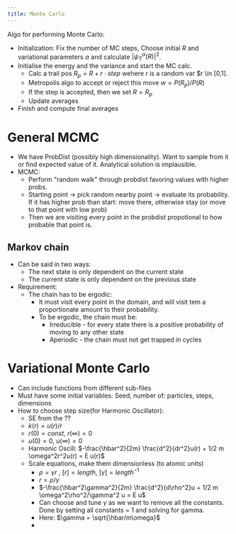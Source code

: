 ```yaml
---
title: Monte Carlo
---
```

Algo for performing Monte Carlo:
- Initialization: Fix the number of MC steps, Choose initial $R$ and variational parameters $\alpha$ and calculate $|\psi_T^\alpha (R)|^2$.
- Initialise the energy and the variance and start the MC calc.
	- Calc a trail pos $R_p = R + r \cdot step$ wehere $r$ is a random var $r \in [0,1].
	- Metropolis algo to accept or reject this move $w = P(R_p)/P(R)$
	- If the step is accepted, then we set $R = R_p$
	- Update averages
- Finish and compute final averages

# General MCMC
- We have ProbDist (possibly high dimensionality). Want to sample from it or find expected value of it. Analytical solution is implausible.
- MCMC:
	- Perform "random walk" through probdist favoring values with higher probs.
	- Starting point -> pick random nearby point -> evaluate its probability. If it has higher prob than start: move there, otherwise stay (or move to that point with low prob)
	- Then we are visiting every point in the probdist propotional to how probable that point is.

## Markov chain
- Can be said in two ways:
	- The next state is only dependent on the current state
	- The current state is only dependent on the previous state
- Requirement:
	- The chain has to be ergodic:
		- It must visit every point in the domain, and will visit tem a proportionate amount to their probability.
		- To be ergodic, the chain must be:
			- Irreducible - for every state there is a positive probability of moving to any other state
			- Aperiodic - the chain must not get trapped in cycles


# Variational Monte Carlo
- Can include functions from different sub-files
- Must have some initial variables: Seed, number of: particles, steps, dimensions
- How to choose step size(for Harmonic Oscillator):
	- SE from the ??
	- $k(r) = u(r)/r$
	- $r(0) = const$, $r(\infty) = 0$
	- $u(0) = 0$, $u(\infty) = 0$
	- Harmonic Oscill: $-\frac{\hbar^2}{2m} \frac{d^2}{dr^2}u(r) + 1/2 m \omega^2r^2u(r) = E u(r)$
	- Scale equations, make them dimensionless (to atomic units)
		- $\rho = \gamma r$ , $[r] = length$, $[\gamma] = length^{-1}$
		- $r = \rho/\gamma$
		- $-\frac{\hbar^2\gamma^2}{2m} \frac{d^2}{d\rho^2}u + 1/2 m \omega^2\rho^2/\gamma^2 u = E u$
		- Can choose and tune $\gamma$ as we want to remove all the constants. Done by setting all constants = 1 and solving for gamma.
		- Here: $\gamma = \sqrt{\hbar/m\omega}$
		- 